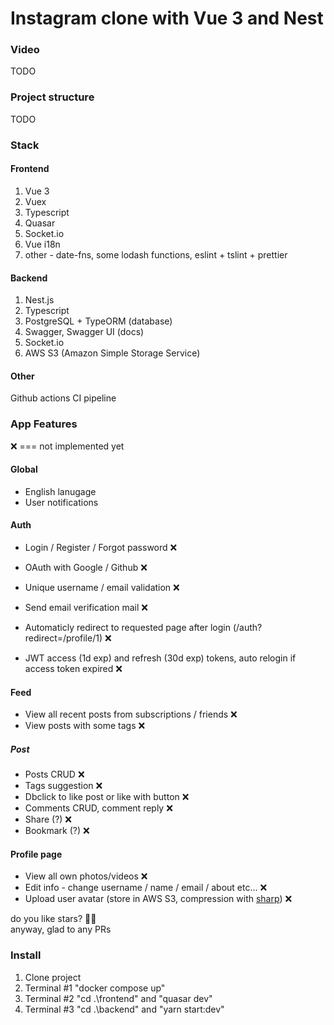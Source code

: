 # Instagram clone with Vue 3 and Nest

### Video  
TODO

### Project structure
TODO

### Stack
#### Frontend

1. Vue 3
2. Vuex
3. Typescript
4. Quasar
5. Socket.io
6. Vue i18n
7. other - date-fns, some lodash functions, eslint + tslint + prettier

#### Backend

1. Nest.js
2. Typescript
3. PostgreSQL + TypeORM (database)
4. Swagger, Swagger UI (docs)
5. Socket.io
6. AWS S3 (Amazon Simple Storage Service)

#### Other

Github actions CI pipeline

### App Features
❌ === not implemented yet
#### Global
- English lanugage
- User notifications

#### Auth
- Login / Register / Forgot password ❌
- OAuth with Google / Github ❌
- Unique username / email validation ❌

- Send email verification mail ❌
- Automaticly redirect to requested page after login (/auth?redirect=/profile/1) ❌
- JWT access (1d exp) and refresh (30d exp) tokens, auto relogin if access token expired ❌

#### Feed
- View all recent posts from subscriptions / friends ❌
- View posts with some tags ❌
##### Post
- Posts CRUD ❌
- Tags suggestion ❌
- Dbclick to like post or like with button ❌
- Comments CRUD, comment reply ❌
- Share (?) ❌
- Bookmark (?) ❌

#### Profile page
- View all own photos/videos ❌
- Edit info - change username / name / email / about etc... ❌
- Upload user avatar (store in AWS S3, compression with [sharp](https://github.com/lovell/sharp)) ❌
  
do you like stars? 🤩😊  
anyway, glad to any PRs  

### Install  
1. Clone project  
2. Terminal #1 "docker compose up"  
3. Terminal #2 "cd .\frontend\" and "quasar dev"  
4. Terminal #3 "cd .\backend\" and "yarn start:dev" 


